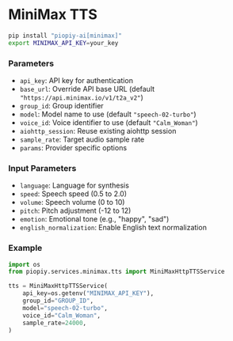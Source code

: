 # MiniMax TTS

```bash
pip install "piopiy-ai[minimax]"
export MINIMAX_API_KEY=your_key
```

### Parameters

- `api_key`: API key for authentication
- `base_url`: Override API base URL (default `"https://api.minimax.io/v1/t2a_v2"`)
- `group_id`: Group identifier
- `model`: Model name to use (default `"speech-02-turbo"`)
- `voice_id`: Voice identifier to use (default `"Calm_Woman"`)
- `aiohttp_session`: Reuse existing aiohttp session
- `sample_rate`: Target audio sample rate
- `params`: Provider specific options


### Input Parameters

- `language`: Language for synthesis
- `speed`: Speech speed (0.5 to 2.0)
- `volume`: Speech volume (0 to 10)
- `pitch`: Pitch adjustment (-12 to 12)
- `emotion`: Emotional tone (e.g., "happy", "sad")
- `english_normalization`: Enable English text normalization


### Example

```python
import os
from piopiy.services.minimax.tts import MiniMaxHttpTTSService

tts = MiniMaxHttpTTSService(
    api_key=os.getenv("MINIMAX_API_KEY"),
    group_id="GROUP_ID",
    model="speech-02-turbo",
    voice_id="Calm_Woman",
    sample_rate=24000,
)
```
